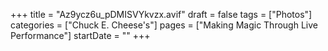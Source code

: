 +++
title = "Az9ycz6u_pDMISVYkvzx.avif"
draft = false
tags = ["Photos"]
categories = ["Chuck E. Cheese's"]
pages = ["Making Magic Through Live Performance"]
startDate = ""
+++

